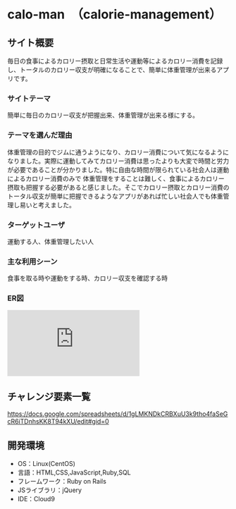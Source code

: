 # calo-man　（calorie-management）


## サイト概要
毎日の食事によるカロリー摂取と日常生活や運動等によるカロリー消費を記録し、トータルのカロリー収支が明確になることで、簡単に体重管理が出来るアプリです。

### サイトテーマ
簡単に毎日のカロリー収支が把握出来、体重管理が出来る様にする。

### テーマを選んだ理由
体重管理の目的でジムに通うようになり、カロリー消費について気になるようになりました。実際に運動してみてカロリー消費は思ったよりも大変で時間と労力が必要であることが分かりました。特に自由な時間が限られている社会人は運動によるカロリー消費のみで
体重管理をすることは難しく、食事によるカロリー摂取も把握する必要があると感じました。そこでカロリー摂取とカロリー消費のトータル収支が簡単に把握できるようなアプリがあれば忙しい社会人でも体重管理し易いと考えました。
### ターゲットユーザ
運動する人、体重管理したい人

### 主な利用シーン
食事を取る時や運動をする時、カロリー収支を確認する時

### ER図
![Untitled Diagram.pdf](https://github.com/sakasegawajunki/calo-man/files/6739066/Untitled.Diagram.pdf)


## チャレンジ要素一覧
https://docs.google.com/spreadsheets/d/1gLMKNDkCRBXuU3k9tho4faSeGcR6iTDnhsKK8T94kXU/edit#gid=0

## 開発環境
- OS：Linux(CentOS)
- 言語：HTML,CSS,JavaScript,Ruby,SQL
- フレームワーク：Ruby on Rails
- JSライブラリ：jQuery
- IDE：Cloud9
